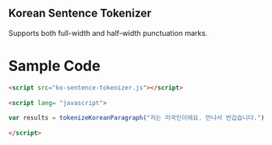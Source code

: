 ## Korean Sentence Tokenizer

Supports both full-width and half-width punctuation marks.


# Sample Code

```html
<script src="ko-sentence-tokenizer.js"></script>
	
<script lang= "javascript">
		
var results = tokenizeKoreanParagraph("저는 미국인이에요. 만나서 반갑습니다.");
		
</script>

```
